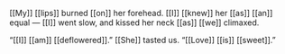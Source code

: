 [[My]] [[lips]] burned [[on]] her forehead. [[I]] [[knew]] her [[as]] [[an]] equal — [[I]] went slow, and kissed her neck [[as]] [[we]] climaxed.

“[[I]] [[am]] [[deflowered]].” [[She]] tasted us. “[[Love]] [[is]] [[sweet]].”